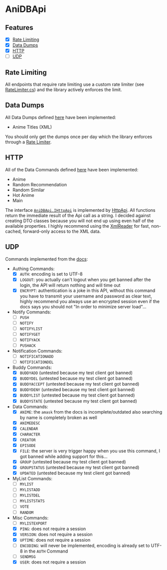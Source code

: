 # AniDBApi

## Features

- [x] [Rate Limiting](#rate-limiting)
- [x] [Data Dumps](#data-dumps)
- [x] [HTTP](#http)
- [ ] [UDP](#udp)

## Rate Limiting

All endpoints that require rate limiting use a custom rate limiter (see [RateLimiter.cs](AniDBApi/RateLimiter.cs)) and the library actively enforces the limit.

## Data Dumps

All Data Dumps defined [here](https://wiki.anidb.net/API#Data_Dumps) have been implemented:

- Anime Titles (XML)

You should only get the dumps once per day which the library enforces through a [Rate Limiter](#rate-limiting).

## HTTP

All of the Data Commands defined [here](https://wiki.anidb.net/HTTP_API_Definition) have been implemented:

- Anime
- Random Recommendation
- Random Similar
- Hot Anime
- Main

The interface [`AniDBApi.IHttpApi`](AniDBApi/IHttpApi.cs) is implemented by [HttpApi](AniDBApi.HTTP/HttpApi.cs). All functions return the immediate result of the Api call as a string. I decided against creating DTO classes because you will not end up using even half of the available properties. I highly recommend using the [XmlReader](https://docs.microsoft.com/en-us/dotnet/api/system.xml.xmlreader) for fast, non-cached, forward-only access to the XML data.

## UDP

Commands implemented from the [docs](https://wiki.anidb.net/UDP_API_Definition):

- Authing Commands:
  - [x] `AUTH`: encoding is set to UTF-8
  - [x] `LOGOUT`: you actually can't logout when you get banned after the login, the API will return nothing and will time out
  - [x] `ENCRYPT`: authentication is a joke in this API, without this command you have to transmit your username and password as clear text, highly recommend you always use an encrypted session even if the docs says you should not "In order to minimize server load"...
- Notify Commands:
  - [ ] `PUSH`
  - [ ] `NOTIFY`
  - [ ] `NOTIFYLIST`
  - [ ] `NOTIFYGET`
  - [ ] `NOTIFYACK`
  - [ ] `PUSHACK`
- Notification Commands:
  - [ ] `NOTIFICATIONADD`
  - [ ] `NOTIFICATIONDEL`
- Buddy Commands:
  - [x] `BUDDYADD` (untested because my test client got banned)
  - [x] `BUDDYDEL` (untested because my test client got banned)
  - [x] `BUDDYACCEPT` (untested because my test client got banned)
  - [x] `BUDDYDENY` (untested because my test client got banned)
  - [x] `BUDDYLIST` (untested because my test client got banned)
  - [x] `BUDDYSTATE` (untested because my test client got banned)
- Data Commands:
  - [x] `ANIME`: the `amask` from the docs is incomplete/outdated also searching by name is completely broken as well
  - [x] `ANIMEDESC`
  - [x] `CALENDAR`
  - [x] `CHARACTER`
  - [x] `CREATOR`
  - [x] `EPISODE`
  - [x] `FILE`: the server is very trigger happy when you use this command, I got banned while adding support for this...
  - [x] `GROUP` (untested because my test client got banned)
  - [x] `GROUPSTATUS` (untested because my test client got banned)
  - [x] `UPDATED` (untested because my test client got banned)
- MyList Commands:
  - [ ] `MYLIST`
  - [ ] `MYLISTADD`
  - [ ] `MYLISTDEL`
  - [ ] `MYLISTSTATS`
  - [ ] `VOTE`
  - [ ] `RANDOM`
- Misc Commands:
  - [ ] `MYLISTEXPORT`
  - [x] `PING`: does not require a session
  - [x] `VERSION`: does not require a session
  - [x] `UPTIME`: does not require a session
  - [ ] `ENCODING`: will never be implemented, encoding is already set to UTF-8 in the `AUTH` Command
  - [ ] `SENDMSG`
  - [x] `USER`: does not require a session
